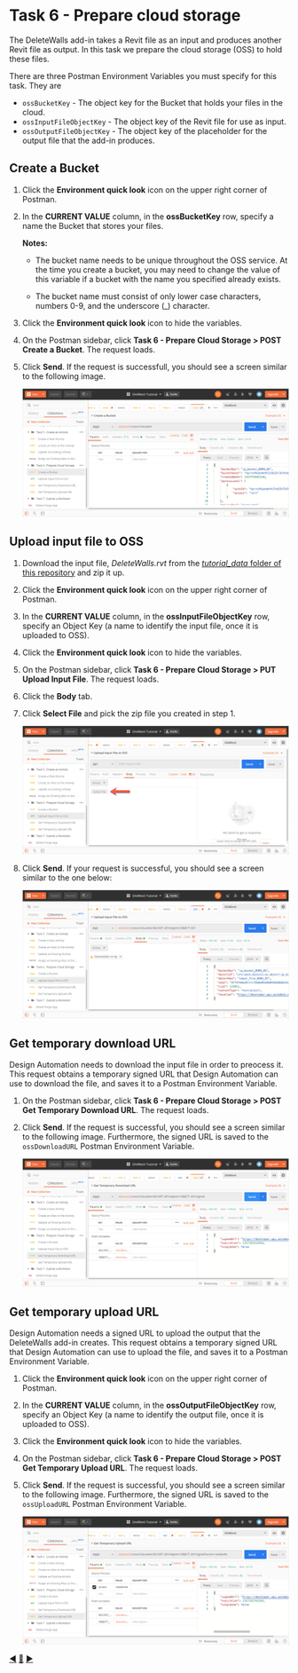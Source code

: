 # Task 6 - Prepare cloud storage

The DeleteWalls add-in takes a Revit file as an input and produces another Revit file as output. In this task we prepare the cloud storage (OSS) to hold these files.

There are three Postman Environment Variables you must specify for this task. They are 
- `ossBucketKey` - The object key for the Bucket that holds your files in the cloud.
- `ossInputFileObjectKey` - The object key of the Revit file for use as input.
- `ossOutputFileObjectKey` - The object key of the placeholder for the output file that the add-in produces.

## Create a Bucket

1. Click the **Environment quick look** icon on the upper right corner of Postman. 

2. In the **CURRENT VALUE** column, in the **ossBucketKey** row, specify a name the Bucket that stores your files.

    **Notes:**  
    - The bucket name needs to be unique throughout the OSS service. At the time you create a bucket, you may need to change the value of this variable if a bucket with the name you specified already exists. 
    
    - The bucket name must consist of only lower case characters, numbers 0-9, and the underscore (_) character.

3. Click the **Environment quick look** icon to hide the variables.

4. On the Postman sidebar, click **Task 6 - Prepare Cloud Storage > POST Create a Bucket**. The request loads.

5. Click **Send**. If the request is successfull, you should see a screen similar to the following image.

    ![Successfull Bucket Creation](../images/task6-sucessfull_bucket_creation.png "Successfull Bucket Creation")

## Upload input file to OSS

1. Download the input file, *DeleteWalls.rvt*  from the [*tutorial_data* folder of this repository](../tutorial_data) and zip it up.

2. Click the **Environment quick look** icon on the upper right corner of Postman. 

3. In the **CURRENT VALUE** column, in the **ossInputFileObjectKey** row, specify an Object Key (a name to identify the input file, once it is uploaded to OSS).

4. Click the **Environment quick look** icon to hide the variables.

5. On the Postman sidebar, click **Task 6 - Prepare Cloud Storage > PUT Upload Input File**. The request loads.

6. Click the **Body** tab.

7. Click **Select File** and pick the zip file you created in step 1.

    ![Select file button](../images/task6-select_files_button.png "Select file button")

8. Click **Send**. If your request is successful, you should see a screen similar to the one below:

    ![Succesful upload of input file](../images/task6-successful_upload.png "Succesful upload of input file")

## Get temporary download URL

Design Automation needs to download the input file in order to preocess it. This request obtains a temporary signed URL that Design Automation can use to download the file, and saves it to a Postman Environment Variable.

1. On the Postman sidebar, click **Task 6 - Prepare Cloud Storage > POST Get Temporary Download URL**. The request loads.

2. Click **Send**. If the request is successful, you should see a screen similar to the following image. Furthermore, the signed URL is saved to the `ossDownloadURL` Postman Environment Variable.

    ![Signed download url](../images/task6-signed_downloadurl.png "Signed download URL")

## Get temporary upload URL

Design Automation needs a signed URL to upload the output that the DeleteWalls add-in creates. This request obtains a temporary signed URL that Design Automation can use to upload the file, and saves it to a Postman Environment Variable.

1. Click the **Environment quick look** icon on the upper right corner of Postman. 

2. In the **CURRENT VALUE** column, in the **ossOutputFileObjectKey** row, specify an Object Key (a name to identify the output file, once it is uploaded to OSS).

3. Click the **Environment quick look** icon to hide the variables.

4. On the Postman sidebar, click **Task 6 - Prepare Cloud Storage > POST Get Temporary Upload URL**. The request loads.

5. Click **Send**. If the request is successful, you should see a screen similar to the following image. Furthermore, the signed URL is saved to the `ossUploadURL` Postman Environment Variable.

    ![Signed upload URL](../images/task6-signed_uploadurl.png "Signed upload URL")

[:arrow_backward:](task-5.md)  [:arrow_up_small:](../readme.md)  [:arrow_forward:](task-7.md)







